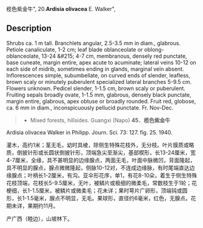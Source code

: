 榄色紫金牛",
20.**Ardisia olivacea** E. Walker",

## Description
Shrubs ca. 1 m tall. Branchlets angular, 2.5-3.5 mm in diam., glabrous. Petiole canaliculate, 1-2 cm; leaf blade oblanceolate or oblong-oblanceolate, 13-24 &amp;#215; 4-7 cm, membranous, densely red punctate, base cuneate, margin entire, apex acute to acuminate; lateral veins 10-12 on each side of midrib, sometimes ending in glands, marginal vein absent. Inflorescences simple, subumbellate, on curved ends of slender, leafless, brown scaly or minutely puberulent specialized lateral branches 5-9.5 cm. Flowers unknown. Pedicel slender, 1-1.5 cm, brown scaly or puberulent. Fruiting sepals broadly ovate, 1-1.5 mm, glabrous, densely black punctate, margin entire, glabrous, apex obtuse or broadly rounded. Fruit red, globose, ca. 6 mm in diam., inconspicuously pellucid punctate. Fr. Nov-Dec.

> * Mixed forests, hillsides. Guangxi (Napo)
**45．榄色紫金牛**

Ardisia olivacea Walker in Philipp. Journ. Sci. 73: 127. fig. 25. 1940.

灌木，高约1米；茎无毛，幼时具棱，除侧生特殊花枝外，无分枝。叶片膜质或略质，倒披针形或长圆状倒披针形，顶端急尖至渐尖，基部楔形，长13-24厘米，宽4-7厘米，全缘，具不甚明显的边缘腺点，两面无毛，叶面中脉微凹，背面隆起，具不明显的腺点，腺点微微隆起，侧脉10-12对，不连成边缘脉，有时尾端直达边缘腺点；叶柄长1-2厘米，有沟。亚伞形花序，单1，有花8-10朵，着生于侧生特殊花枝顶端，花枝长5-9.5厘米，无叶，被鳞片或极细的微柔毛，常数枝生于1轮；花梗细，长1-1.5厘米，被鳞片或微柔毛；花未详；果时萼片广卵形，顶端钝或圆形，长1-1.5毫米，腺点不明显，无毛。果球形，直径约6毫米，红色，无腺点。花期未详，果期约11月。

产广西（睦边），山坡林下。
